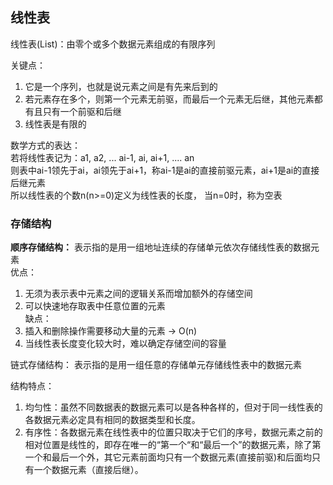## 线性表
线性表(List)：由零个或多个数据元素组成的有限序列  

关键点：  
1. 它是一个序列，也就是说元素之间是有先来后到的   
2. 若元素存在多个，则第一个元素无前驱，而最后一个元素无后继，其他元素都有且只有一个前驱和后继  
3. 线性表是有限的  

数学方式的表达：   
若将线性表记为：a1, a2, ... ai-1, ai, ai+1, .... an   
则表中ai-1领先于ai，ai领先于ai+1，称ai-1是ai的直接前驱元素，ai+1是ai的直接后继元素  
所以线性表的个数n(n>=0)定义为线性表的长度， 当n=0时，称为空表  


### 存储结构  
**顺序存储结构：** 表示指的是用一组地址连续的存储单元依次存储线性表的数据元素    
优点：  
1. 无须为表示表中元素之间的逻辑关系而增加额外的存储空间  
2. 可以快速地存取表中任意位置的元素  
缺点： 
1. 插入和删除操作需要移动大量的元素 -> O(n)  
2. 当线性表长度变化较大时，难以确定存储空间的容量  


链式存储结构： 表示指的是用一组任意的存储单元存储线性表中的数据元素    

结构特点：  
1. 均匀性：虽然不同数据表的数据元素可以是各种各样的，但对于同一线性表的各数据元素必定具有相同的数据类型和长度。  
2. 有序性：各数据元素在线性表中的位置只取决于它们的序号，数据元素之前的相对位置是线性的，即存在唯一的“第一个“和“最后一个”的数据元素，除了第一个和最后一个外，其它元素前面均只有一个数据元素(直接前驱)和后面均只有一个数据元素（直接后继）。   


 
